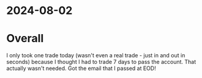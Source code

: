 # 2024-08-02

# Overall
I only took one trade today (wasn't even a real trade - just in and out in seconds) because I thought I had to trade 7 days to pass the account. That actually wasn't needed. Got the email that I passed at EOD!
